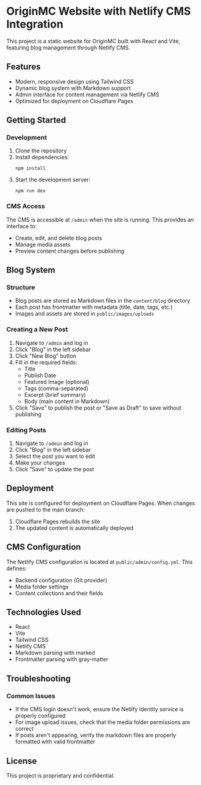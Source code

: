 # OriginMC Website with Netlify CMS Integration

This project is a static website for OriginMC built with React and Vite, featuring blog management through Netlify CMS.

## Features

- Modern, responsive design using Tailwind CSS
- Dynamic blog system with Markdown support
- Admin interface for content management via Netlify CMS
- Optimized for deployment on Cloudflare Pages

## Getting Started

### Development

1. Clone the repository
2. Install dependencies:
   ```
   npm install
   ```
3. Start the development server:
   ```
   npm run dev
   ```

### CMS Access

The CMS is accessible at `/admin` when the site is running. This provides an interface to:
- Create, edit, and delete blog posts
- Manage media assets
- Preview content changes before publishing

## Blog System

### Structure

- Blog posts are stored as Markdown files in the `content/blog` directory
- Each post has frontmatter with metadata (title, date, tags, etc.)
- Images and assets are stored in `public/images/uploads`

### Creating a New Post

1. Navigate to `/admin` and log in
2. Click "Blog" in the left sidebar
3. Click "New Blog" button
4. Fill in the required fields:
   - Title
   - Publish Date
   - Featured Image (optional)
   - Tags (comma-separated)
   - Excerpt (brief summary)
   - Body (main content in Markdown)
5. Click "Save" to publish the post or "Save as Draft" to save without publishing

### Editing Posts

1. Navigate to `/admin` and log in
2. Click "Blog" in the left sidebar
3. Select the post you want to edit
4. Make your changes
5. Click "Save" to update the post

## Deployment

This site is configured for deployment on Cloudflare Pages. When changes are pushed to the main branch:
1. Cloudflare Pages rebuilds the site
2. The updated content is automatically deployed

## CMS Configuration

The Netlify CMS configuration is located at `public/admin/config.yml`. This defines:

- Backend configuration (Git provider)
- Media folder settings
- Content collections and their fields

## Technologies Used

- React
- Vite
- Tailwind CSS
- Netlify CMS
- Markdown parsing with marked
- Frontmatter parsing with gray-matter

## Troubleshooting

### Common Issues

- If the CMS login doesn't work, ensure the Netlify Identity service is properly configured
- For image upload issues, check that the media folder permissions are correct
- If posts aren't appearing, verify the markdown files are properly formatted with valid frontmatter

## License

This project is proprietary and confidential.

